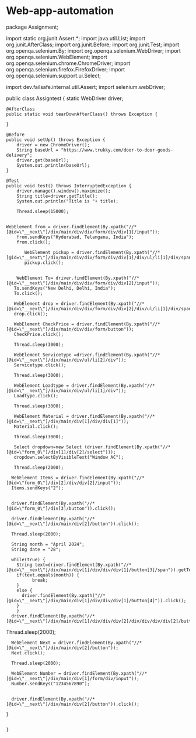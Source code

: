 # Web-app-automation
package Assignment;

import static org.junit.Assert.*;
import java.util.List;
import org.junit.AfterClass;
import org.junit.Before;
import org.junit.Test;
import org.openqa.selenium.By;
import org.openqa.selenium.WebDriver;
import org.openqa.selenium.WebElement;
import org.openqa.selenium.chrome.ChromeDriver;
import org.openqa.selenium.firefox.FirefoxDriver;
import org.openqa.selenium.support.ui.Select;

import dev.failsafe.internal.util.Assert;
import selenium.webDriver;

public class Assigntest {
	static WebDriver driver;
	

	@AfterClass
	public static void tearDownAfterClass() throws Exception {
		
	}

	@Before
	public void setUp() throws Exception {
		driver = new ChromeDriver();
		String baseUrl = "https://www.trukky.com/door-to-door-goods-delivery";
		driver.get(baseUrl);
		System.out.println(baseUrl);
	}

	@Test
	public void test() throws InterruptedException {
		driver.manage().window().maximize();
        String title=driver.getTitle();
        System.out.println("Title is "+ title);
        
        Thread.sleep(15000);

        
    WebElement from = driver.findElement(By.xpath("//*[@id=\"__next\"]/div/main/div/div/form/div/div[1]/input"));
        from.sendKeys("Hyderabad, Telangana, India");
        from.click();
        
           WebElement pickup = driver.findElement(By.xpath("//*[@id=\"__next\"]/div/main/div/div/form/div/div[1]/div/ul/li[1]/div/span[2]"));
           pickup.click();
        		   
        
        WebElement To= driver.findElement(By.xpath("//*[@id=\"__next\"]/div/main/div/div/form/div/div[2]/input"));
       To.sendKeys("New Delhi, Delhi, India");
       To.click();
       
       WebElement drop = driver.findElement(By.xpath("//*[@id=\"__next\"]/div/main/div/div/form/div/div[2]/div/ul/li[1]/div/span[2]"));
       drop.click();
     
       WebElement CheckPrice = driver.findElement(By.xpath("//*[@id=\"__next\"]/div/main/div/div/form/button"));
       CheckPrice.click();
       
       Thread.sleep(3000);
       
       WebElement Servicetype =driver.findElement(By.xpath("//*[@id=\"__next\"]/div/main/div/ul/li[2]/div"));
       Servicetype.click();
       
       Thread.sleep(3000);
       
       WebElement Loadtype = driver.findElement(By.xpath("//*[@id=\"__next\"]/div/main/div/ul/li[1]/div"));
       Loadtype.click();
       
       Thread.sleep(3000);
       
       WebElement Material = driver.findElement(By.xpath("//*[@id=\"__next\"]/div/main/div[1]/div/div[1]"));
       Material.click();
       
       Thread.sleep(3000);
       
       Select dropdown=new Select (driver.findElement(By.xpath("//*[@id=\"form_0\"]/div[1]/div[2]/select")));
       dropdown.selectByVisibleText("Window AC");
       
       Thread.sleep(2000);
       
      WebElement Items = driver.findElement(By.xpath("//*[@id=\"form_0\"]/div[2]/div/div[2]/input"));
      Items.sendKeys("2");
      
      
      driver.findElement(By.xpath("//*[@id=\"form_0\"]/div[3]/button")).click();
       
      driver.findElement(By.xpath("//*[@id=\"__next\"]/div/main/div[2]/button")).click();
      
      Thread.sleep(2000);
      
      String month = "April 2024";
      String date = "28";
      
      while(true) {
    	String text=driver.findElement(By.xpath("//*[@id=\"__next\"]/div/main/div[1]/div/div/div[1]/button[3]/span")).getText();
    	if(text.equals(month)) {
    		  break;
    	}
    	else {
   		  driver.findElement(By.xpath("//*[@id=\"__next\"]/div/main/div[1]/div/div/div[1]/button[4]")).click();
    	}
    	}
      driver.findElement(By.xpath("//*[@id=\"__next\"]/div/main/div[1]/div/div/div[2]/div/div/div/div[2]/button[29]/abbr")).click();
    	
   Thread.sleep(2000);
      
      WebElement Next = driver.findElement(By.xpath("//*[@id=\"__next\"]/div/main/div[2]/button"));
      Next.click();
      
      Thread.sleep(2000);
      
      WebElement Number = driver.findElement(By.xpath("//*[@id=\"__next\"]/div/main/div[1]/form/div/input"));
      Number.sendKeys("1234567890");
      
      
      driver.findElement(By.xpath("//*[@id=\"__next\"]/div/main/div[2]/button")).click();
      
	}
	

	}
